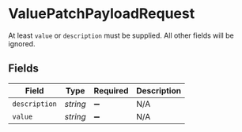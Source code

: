# ValuePatchPayloadRequest

At least `value` or `description` must be supplied. All other fields will be ignored.




## Fields

| Field              | Type               | Required           | Description        |
| ------------------ | ------------------ | ------------------ | ------------------ |
| `description`      | *string*           | :heavy_minus_sign: | N/A                |
| `value`            | *string*           | :heavy_minus_sign: | N/A                |